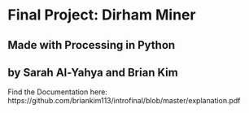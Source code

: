 <h1> Final Project: Dirham Miner </h1>
<h2>Made with Processing in Python</h2>
<h2>by Sarah Al-Yahya and Brian Kim</h2>
Find the Documentation here: https://github.com/briankim113/introfinal/blob/master/explanation.pdf 
